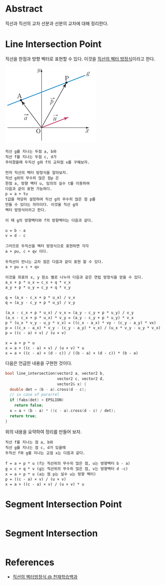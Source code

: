 # Abstract

직선과 직선의 교차 선분과 선분의 교차에 대해 정리한다.

# Line Intersection Point

직선을 한점과 방향 벡터로 표현할 수 있다. 이것을 [직선의 벡터
방정식](http://koc.chunjae.co.kr/Dic/dicDetail.do?idx=22585)이라고
한다.

![](../_img/line_vector_eq.png)

```
직선 g를 지나는 두점 a, b와
직선 f를 지나는 두점 c, d가
주어졌을때 두직선 g와 f의 교차점 x를 구해보자.

먼저 직선의 벡터 방정식을 알아보자.
직선 g위의 무수히 많은 점p 은 
한점 a, 방향 벡터 u, 임의의 실수 t를 이용하여
다음과 같이 표현 가능하다.
p = a + tu
t값을 적당히 설정하여 직선 g의 무수히 많은 점 p를
만들 수 있다는 의미이다. 이것을 직선 g의
벡터 방정식이라고 한다.

이 때 g의 방향벡터와 f의 방향벡터는 다음과 같다.

u = b - a
v = d - c

그러므로 두직선을 벡터 방정식으로 표현하면 각각
a + pu, c + qv 이다.

두직선이 만나는 교차 점은 다음과 같이 표현 할 수 있다.
a + pu = c + qv

이것을 좌표의 x, y 원소 별로 나누어 다음과 같은 연립 방정식을 얻을 수 있다.
a_x + p * u_x = c_x + q * v_x
a_y + p * u_y = c_y + q * v_y

q = (a_x - c_x + p * u_x) / v_x
q = (a_y - c_y + p * u_y) / v_y

(a_x - c_x + p * u_x) / v_x = (a_y - c_y + p * u_y) / v_y
(a_x - c_x + p * u_x) * v_y = (a_y - c_y + p * u_y) * v_x
p * (u_x * v_y - u_y * v_x) = ((c_x - a_x) * vy - (c_y - a_y) * vx)
p = ((c_x - a_x) * v_y - (c_y - a_y) * v_x) / (u_x * v_y - u_y * v_x)
p = ((c - a) × v) / (u × v)

x = a + p * u
x = a + ((c - a) × v) / (u × v) * u
x = a + ((c - a) × (d - c)) / ((b - a) × (d - c)) * (b - a)
```

다음은 언급한 내용을 구현한 것이다.

```cpp
bool line_intersection(vector2 a, vector2 b,
                       vector2 c, vector2 d,
                       vector2& x) {
  double det = (b - a).cross(d - c);
  // in case of pararrel
  if (fabs(det) < EPSLION)
    return false;
  x = a + (b - a) * ((c - a).cross(d - c) / det);
  return true;
}
```

위의 내용을 요약하여 정리를 만들어 보자.

```
직선 f를 지나는 점 a, b와
직선 g를 지나는 점 c, d가 있을때
두직선 f와 g를 지나는 교점 x는 다음과 같다.

f = a + p * u (f는 직선위의 무수히 많은 점, u는 방향벡터 b - a)
g = c + q * v (g는 직선위의 무수히 많은 점, v는 방향벡터 d -c)
x = a + p * u (a는 점 p는 실수 u는 방향 벡터)
p = ((c - a) × v) / (u × v)
x = a + ((c - a) × v) / (u × v) * u
```

# Segment Intersection Point


```cpp
```

# Segment Intersection 

```cpp
```


# References

* [직선의 벡터방정식 @ 천재학습백과](http://koc.chunjae.co.kr/Dic/dicDetail.do?idx=22585)
